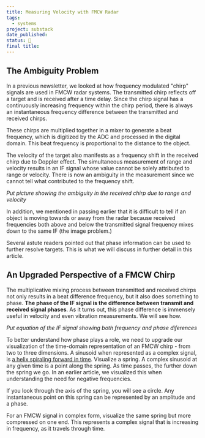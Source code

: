 ```yaml
---
title: Measuring Velocity with FMCW Radar
tags:
  - systems
project: substack
date_published: 
status: 🚧
final title:
---
```

## The Ambiguity Problem

In a previous newsletter, we looked at how frequency modulated "chirp" signals are used in FMCW radar systems. The transmitted chirp reflects off a target and is received after a time delay. Since the chirp signal has a continuously increasing frequency within the chirp period, there is always an instantaneous frequency difference between the transmitted and received chirps. 

These chirps are multiplied together in a mixer to generate a beat frequency, which is digitized by the ADC and processed in the digital domain. This beat frequency is proportional to the distance to the object.

The velocity of the target also manifests as a frequency shift in the received chirp due to Doppler effect. The simultaneous measurement of range and velocity results in an IF signal whose value cannot be solely attributed to range or velocity. There is now an ambiguity in the measurement since we cannot tell what contributed to the frequency shift.

*Put picture showing the ambiguity in the received chirp due to range and velocity*

In addition, we mentioned in passing earlier that it is difficult to tell if an object is moving towards or away from the radar because received frequencies both above and below the transmitted signal frequency mixes down to the same IF (the image problem.)

Several astute readers pointed out that phase information can be used to further resolve targets.  This is what we will discuss in further detail in this article.

## An Upgraded Perspective of a FMCW Chirp

The multiplicative mixing process between transmitted and received chirps not only results in a beat difference frequency, but it also does something to phase. **The phase of the IF signal is the difference between transmit and received signal phases**. As it turns out, this phase difference is immensely useful in velocity and even vibration measurements. We will see how.

*Put equation of the IF signal showing both frequency and phase diferences*

To better understand how phase plays a role, we need to upgrade our visualization of the time-domain representation of an FMCW chirp - from two to three dimensions. A sinusoid when represented as a complex signal, is [a helix spiraling forward in time](https://youtu.be/YVLEsxq2kEA). Visualize a spring. A complex sinusoid at any given time is a point along the spring. As time passes, the further down the spring we go. In an earlier article, we visualized this when understanding the need for negative frequencies.

If you look through the axis of the spring, you will see a circle. Any instantaneous point on this spring can be represented by an amplitude and a phase.

For an FMCW signal in complex form, visualize the same spring but more compressed on one end. This represents a complex signal that is increasing in frequency, as it travels through time.
